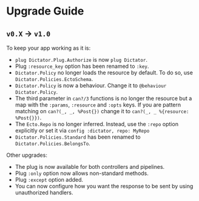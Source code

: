 # Upgrade Guide

## `v0.X` -> `v1.0`

To keep your app working as it is:

* `plug Dictator.Plug.Authorize` is now `plug Dictator`.
* Plug `:resource_key` option has been renamed to `:key`.
* `Dictator.Policy` no longer loads the resource by default. To do so, use
  `Dictator.Policies.EctoSchema`.
* `Dictator.Policy` is now a behaviour. Change it to `@behaviour Dictator.Policy`.
* The third parameter in `can?/3` functions is no longer the resource but a map
  with the `:params`, `:resource` and `:opts` keys. If you are pattern matching
  on `can?(_, _, %Post{})` change it to `can?(_, _ %{resource: %Post{}})`.
* The `Ecto.Repo` is no longer inferred. Instead, use the `:repo` option
  explicitly or set it via `config :dictator, repo: MyRepo`
* `Dictator.Policies.Standard` has been renamed to `Dictator.Policies.BelongsTo`.

Other upgrades:
* The plug is now available for both controllers and pipelines.
* Plug `:only` option now allows non-standard methods.
* Plug `:except` option added.
* You can now configure how you want the response to be sent by using
  unauthorized handlers.
